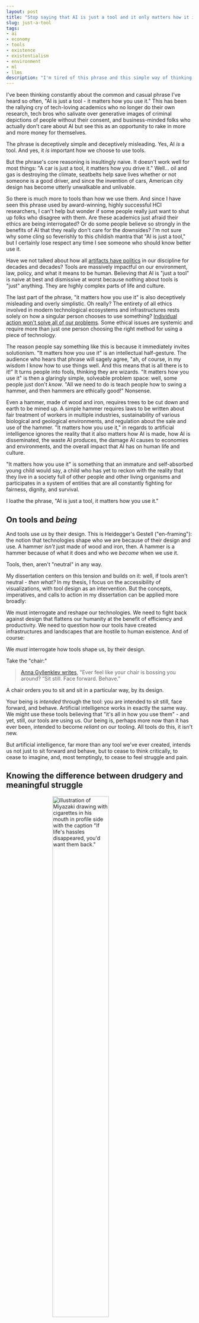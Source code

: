 ```yaml
---
layout: post
title: "Stop saying that AI is just a tool and it only matters how it is used"
slug: just-a-tool
tags:
- ai
- economy
- tools
- existence
- existentialism
- environment
- ml
- llms
description: "I'm tired of this phrase and this simple way of thinking about tools. This blog post is a wandering train of thought on the topic of what tools are and why it matters to be even slightly more mature in how we think about them."
---
```


I've been thinking constantly about the common and casual phrase I've heard so often, "AI is just a tool - it matters how you use it." This has been the rallying cry of tech-loving academics who no longer do their own research, tech bros who salivate over generative images of criminal depictions of people without their consent, and business-minded folks who actually don't care about AI but see this as an opportunity to rake in more and more money for themselves.

The phrase is deceptively simple and deceptively misleading. Yes, AI *is* a tool. And yes, it *is* important how we choose to use tools.

But the phrase's core reasoning is insultingly naive. It doesn't work well for most things: "A car is just a tool, it matters how you drive it." Well... oil and gas is destroying the climate, seatbelts help save lives whether or not someone is a good driver, and since the invention of cars, American city design has become utterly unwalkable and unlivable.

So there is much more to tools than how we use them. And since I have seen this phrase used by award-winning, highly successful HCI researchers, I can't help but wonder if some people really just want to shut up folks who disagree with them. Are these academics just afraid their ethics are being interrogated? Or do some people believe so strongly in the benefits of AI that they really don't care for the downsides? I'm not sure why some cling so feverishly to this childish mantra that "AI is just a tool," but I certainly lose respect any time I see someone who should know better use it.

Have we not talked about how all [artifacts have politics](https://faculty.cc.gatech.edu/~beki/cs4001/Winner.pdf) in our discipline for decades and decades? Tools are massively impactful on our environment, law, policy, and what it means to be human. Believing that AI is "just a tool" is naive at best and dismissive at worst because nothing about tools is "just" anything. They are highly complex parts of life and culture.

The last part of the phrase, "it matters how you use it" is also deceptively misleading and overly simplistic. Oh really? The entirety of all ethics involved in modern technological ecosystems and infrastructures rests solely on how a singular person chooses to use something? [Individual action won't solve all of our problems](https://www.brookings.edu/articles/taking-power-as-individuals-and-why-individual-climate-action-cant-save-us/). Some ethical issues are systemic and require more than just one person choosing the right method for using a piece of technology.

The reason people say something like this is because it immediately invites solutionism. "It matters how you use it" is an intellectual half-gesture. The audience who hears that phrase will sagely agree, "ah, of course, in my wisdom I know how to use things well. And this means that is all there is to it!" It turns people into fools, thinking they are wizards. "It matters how you use it" is then a glaringly simple, solveable problem space: well, some people just don't *know*. "All we need to do is teach people how to swing a hammer, and then hammers are ethically good!" Nonsense.

Even a hammer, made of wood and iron, requires trees to be cut down and earth to be mined up. A simple hammer requires laws to be written about fair treatment of workers in multiple industries, sustainability of various biological and geological environments, and regulation about the sale and use of the hammer. "It matters how you use it," in regards to artificial intelligence ignores the reality that it also matters how AI is made, how AI is disseminated, the waste AI produces, the damage AI causes to economies and environments, and the overall impact that AI has on human life and culture.

"It matters how you use it" is something that an immature and self-absorbed young child would say, a child who has yet to reckon with the reality that they live in a society full of other people and other living organisms and participates in a system of entities that are all constantly fighting for fairness, dignity, and survival.

I loathe the phrase, "AI is just a tool, it matters how you use it."

## On tools and *being*
And tools use *us* by their design. This is Heidegger's Gestell ("en-framing"): the notion that technologies shape who we are because of their design and use. A hammer *isn't* just made of wood and iron, then. A hammer is a hammer because of what it does and who we *become* when we use it.

Tools, then, aren't "neutral" in any way.

My dissertation centers on this tension and builds on it: well, if tools aren't neutral - *then what?* In my thesis, I focus on the accessibility of visualizations, with tool design as an intervention. But the concepts, imperatives, and calls to action in my dissertation can be applied more broadly:

We must interrogate and reshape our technologies. We need to fight back against design that flattens our humanity at the benefit of efficiency and productivity. We need to question how our tools have created infrastructures and landscapes that are hostile to human existence. And of course:

We *must* interrogate how tools shape us, by their design.

Take the "chair:"

> [Anna Gyllenklev writes](https://www.linkedin.com/posts/anna-gyllenklev-752253174_naming-as-framing-a-chairs-logic-activity-7331612556618346497-uoId?utm_source=social_share_send&utm_medium=member_desktop_web&rcm=ACoAADDAwBkBOdoW11I9B5DHy57VfR5jIs33Kq0), 
> "Ever feel like your chair is bossing you around?
> “Sit still. Face forward. Behave.”

A chair orders you to sit and sit in a particular way, by its design.

Your being is *intended* through the tool: you are intended to sit still, face forward, and behave. Artificial intelligence works in exactly the same way. We might use these tools believing that "it's all in how you use them" - and yet, still, our tools are using us. Our being is, perhaps more now than it has ever been, intended to become *reliant* on our tooling. All tools do this, it isn't new.

But artificial intelligence, far more than any tool we've ever created, intends us not just to sit forward and behave, but to cease to think critically, to cease to imagine, and, most temptingly, to cease to feel struggle and pain.

## Knowing the difference between drudgery and meaningful struggle
<figure>
    <img src="https://www.frank.computer/images/miyazaki_hassles.jpg" alt="illustration of Miyazaki drawing with cigarettes in his mouth in profile side with the caption &quot;If life's hassles disappeared, you'd want them back.&quot;" style="display: block; width: 60%; margin-left: auto; margin-right: auto;"/>
    <figcaption>"If life's hassles disappeared, you'd want them back," - Hiyao Miyazaki. (Also, this is real human art!) Credit: <a href="https://bsky.app/profile/samdoesarts.bsky.social/post/3lnzzxs2gw22o">Sam Yang, @samdoesarts.bsky.social</a></figcaption>
</figure>

The greatest selling point of automation has always been to remove drudgery. And at the heart of drudgery is a certain variety of struggle and pain.

Artificial intelligence in our modern imagination and material reality is sold to consumers as a solution to all struggle: we can simply ask for art and it materializes before us. There is no struggle at all involved, thus the terrible labor of being an artist is removed!

But is all struggle the same thing as drudgery?

And AI is not new, in this regard. The flattening of all pains into a total loss of pain has previously been the job of recreational drug use or theology. So AI is therefore more like an *opiate* than anything else. Or perhaps, given the fervor of its modern supplicants, it is more like a religion *on drugs*.

Modern automation of everything, including art, thinking, and writing, numbs who we are. Total automation softens our ability to discern between struggle that makes and pain that takes.

How you answer these two questions should inform how you treat the use of AI:

> If it was possible: Should we climb a mountain, or flatten it? And should we climb a curb, or cut it?

Climbing a mountain is the point: the struggle and overcoming it is what matters. But a curb? A curb is a barrier to access. The struggle against a curb shouldn't exist. This is why, in accessibility, we try to cut curbs and flatten barriers whenever we can.

Take the gym, for example: struggle against the pain of exercise is rewarding and uplifting. The weights don't have to be moved, lifting them isn't a required task of us. It would be nonsense to ask a robot to lift weights for us at the gym.

However, tools and technologies that improve how *we* lift weights are a recognition of our love of lifting. Newer, safer weight lifting machines, protections from dropped weights, stronger cables, mirrors in front of the dumbells, and so on. Many technologies exist to enhance our human love of struggle.

But we cease to feel struggle when we use AI. We don't need to write our mothers a well-meaning email on her birthday, we don't need to make the case for our promotion to our bosses, we don't need to think through the hard parts of an algorithm we are writing, and, when it comes to art, we don't need to feel the pain of improving our craft. We simply prompt, and (optionally) we could choose to do the work of validating whatever it came up with. But of course, automating validation is just another thing that modern AI-dreamers dream of.

Artificial intelligence is the quintessential tool-as-a-drug. It operates with an [economy of infinity](https://www.frank.computer/blog/2025/05/machine-utterance.html), as if there is no downside to any interaction and no risk or cost involved in anything we do.

But the greatest cost comes in how our tooling shapes us and "flattens our being" (as Heidegger writes). This is because truly feeling and experiencing pain and struggle is central to our humanity. We are both unique individuals and collectively unified through struggle. So a tool that intends us to never struggle is at fundamental odds with the pains that shape us.

And on the chair analogy: we can refuse to use chairs as they are designed (or even entirely). And we can use chairs for more than sitting. And we can design new chairs and non-chairs that do any sort of thing. We have the power and the responsibility to make our technologies shape humanity into something good and meaningful.

## So what do we do with AI?
<figure>
    <img src="https://www.frank.computer/images/fasano_poem.jpg" alt="For a student who used AI to write a paper: Now I let it fall back in the grasses. I hear you. I know this life is hard now. I know your days are precious on this earth. But what are you trying to be free of? The living? The miraculous task of it? Love is for the ones who love the work." style="display: block; width: 60%; margin-left: auto; margin-right: auto;"/>
    <figcaption>Presently, my favorite poem. Credit: <a href="https://bsky.app/profile/did:plc:hvukjfdx5ddyfdv5n7qn24xd">Joseph Fasano, @josephfasano.bsky.social</a></figcaption>
</figure>

Tools are immensely influential: they have the ability to mold humanity, to include and exclude, to define what matters, and to literally shape the climate and environments we live in. "Tools" are radically powerful extensions of human will.

I want to argue that AI agents (as the corporate-controlled transformer and diffusion based models of our modern day) are largely bad to use, especially now, and in most all contexts. Their dangers are environmental, economic, and existential. As a "tool" they are far too destructive.

**On the environment**: modern AI agents have [accelerated climate change and come at an immense cost to our already precarious world](https://www.technologyreview.com/2025/05/20/1116327/ai-energy-usage-climate-footprint-big-tech/?trk=feed_main-feed-card_feed-article-content). Continuing to use them is actively consenting to their ongoing destruction of our fresh water and energy resources. However, like many environmentally destructive industries, we could reign them in with policy and better, more efficient tech and infrastructure. Maybe someday the environmental damage will be under control and AI will be truly "sustainable."

**On the economics of AI**: Modern multi-billion parameter AI models are scaffolded on and made possible by the largest heist in human history: theft of everything that could be scraped from every corner of the digital spaces we share. Without prevention of and justice for this damage caused by current models, their use is highly fraught, ethically. We, as human beings, have developed complex social forms of intelligence when it comes to dealing with things like credit and provenance, two things that modern models are incapable of. And without monetary and policy recognition of the entire global economy of labor that enabled current AI models, using them is active permission given to the theft of all human art and knowledge.

**On our existence**: 
> [Tina He writes on our ontological crisis with modern AI](https://fakepixels.substack.com/p/ai-heidegger-and-evangelion),
> "**we are awakened to the danger precisely through contact with it**. The same algorithmic indifference that unsettles us may also jolt us into a higher vigilance, a refusal to hand over the entirety of our experience to optimization, market logic, or digital control. The very anxiety these systems produce is a clue: something vital, unquantifiable, and irreducibly human still resists."
> He continues,
> "This isn’t about throwing away the tools, but about wrestling them into alignment with what we find sacred or essential."

So that is our charge. Our job now is the same as it always as been: to fight for our own humanity and for the health of the world, to not use tools uncritically, and to shape our tools before they shape us into flat nothingness. We can turn these modern models into things that mean something to us, but we need policy, economic justice, and guardrails in place. We need to reimagine what they should be for and continue to explore and innovate ways that we can continue to create and experience meaningfully.

Go and do what machines cannot: advocate and fight for policy change, resist and refuse unjust systems, recognize by name those who taught and inspired you, "appreciate [your] predecessors and fellow-workers in the saltmines of literature," as Le Guin remarks, and feel the good kind of pain that gives us shape and meaning; *become*.